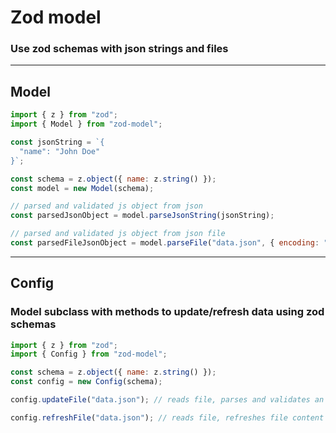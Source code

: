 # Zod model 

### Use zod schemas with json strings and files

---

## Model
```JavaScript
import { z } from "zod";
import { Model } from "zod-model";

const jsonString = `{
  "name": "John Doe"
}`;

const schema = z.object({ name: z.string() });
const model = new Model(schema);

// parsed and validated js object from json
const parsedJsonObject = model.parseJsonString(jsonString);

// parsed and validated js object from json file
const parsedFileJsonObject = model.parseFile("data.json", { encoding: "utf-8" }); // also supports file read options :)
```

---
## Config
### Model subclass with methods to update/refresh data using zod schemas
```JavaScript
import { z } from "zod";
import { Config } from "zod-model";

const schema = z.object({ name: z.string() });
const config = new Config(schema);

config.updateFile("data.json"); // reads file, parses and validates an object. Updates file with default values from the schema (adds fields)

config.refreshFile("data.json"); // reads file, refreshes file content with default values from the schema
```